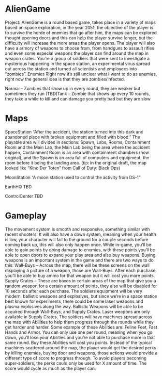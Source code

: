 # AlienGame
Project: AlienGame is a round based game, takes place in a variety of maps based on space exploration, in the year 2051, the objective of the player is to survive the horde of enemies that go after him, the maps can be explored thought opening doors and this can help the player survive longer, but the difficulty will increase the more areas the player opens. The player will also have a armory of weapons to choose from, from handguns to assault rifles and even some especial weapons the player can find around the map in weapon crates. You’re a group of soldiers that were sent to investigate a mysterious happening in the space station, an experimental virus spread out across the station and turned all scientists and employees into “zombies”.
Enemies
Right now it’s still unclear what I want to do as enemies, right now the general idea is that they are zombies/infected.

Normal – Zombies that show up in every round, they are weaker but sometimes they run
(TBD)Tank – Zombie that shows up every 10 rounds, they take a while to kill and can damage you pretty bad but they are slow

# Maps
SpaceStation 
“After the accident, the station turned into this dark and abandoned place with broken equipment and filled with blood.” 
The playable area will divided in sections: Spawn, Labs, Rooms, Containment Room and the Main Lab, the Main Lab being the area where the accident happen, Containment Room is an area with containment chambers (how original), and the Spawn is an area full of computers and equipment, the room before it being the landing area. (tip: in the original draft, the map looked like “Kino Der Toten” from Call of Duty: Black Ops)

MoonStation 
“A moon station used to control the activity from DS-1”

EarthHQ 
TBD

ControlCenter 
TBD

# Gameplay
The movement system is smooth and responsive, something similar with recent shooters. It will also have a down system, meaning when your health is low, your character will fall to the ground for a couple seconds before coming back up, this will also only happen once.
While in-game, you’ll be able to gain points by doing damage to enemies, with these points you’ll be able to open doors to expand your play area and also buy weapons.
Buying weapons is an important system in the game and there are two ways to do this:
Wall-Buys – Across the map, there will be these screens on the wall displaying a picture of a weapon, those are Wall-Buys. After each purchase, you’ll be able to buy ammo for that weapon but it will cost you more points.
Supply Crates – These are boxes in certain areas of the map that give you a random weapon for a certain amount of points, they also will be disabled for 10 seconds after each purchase.
The soldiers equipment will be very modern, ballistic weapons and explosives, but since we’re in a space station best known for experiments, there could be some laser weapons and plasma explosives along the way. Ballistic Weapons will be able to be acquired through Wall-Buys, and Supply Crates. Laser weapons are only available in Supply Crates.
The soldiers will have machines spread across the map with Abilities to help them progress through the rounds while they get harder and harder. Some example of these Abilities are: Feline Feet, Fast Hands and Armor. You can only use one per round, meaning when you go down, you’ll lose your Abilities and you’re not able to purchase more in that same round. Buy these Abilities will cost you points.
Instead of the typical machines scattered around the map, the player would get the desired perks by killing enemies, buying door and weapons, those actions would provide a different type of score to progress through.
To avoid players becoming super-soldiers, the perks could only be used for X amount of time. The score would cycle as much as the player can.
